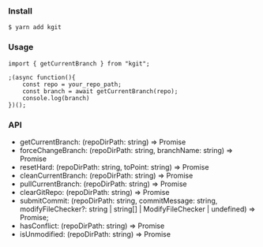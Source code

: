 
### Install

```
$ yarn add kgit
```

### Usage

```
import { getCurrentBranch } from "kgit";

;(async function(){
    const repo = your_repo_path;
    const branch = await getCurrentBranch(repo);
    console.log(branch)
})();

```


### API

- getCurrentBranch: (repoDirPath: string) => Promise<string>
- forceChangeBranch: (repoDirPath: string, branchName: string) => Promise<string>
- resetHard: (repoDirPath: string, toPoint: string) => Promise<string>
- cleanCurrentBranch: (repoDirPath: string) => Promise<string>
- pullCurrentBranch: (repoDirPath: string) => Promise<string>
- clearGitRepo: (repoDirPath: string) => Promise<void>
- submitCommit: (repoDirPath: string, commitMessage: string, modifyFileChecker?: string | string[] | ModifyFileChecker | undefined) => Promise<boolean>;
- hasConflict: (repoDirPath: string) => Promise<boolean> 
- isUnmodified: (repoDirPath: string) => Promise<boolean>


